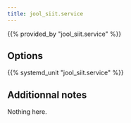 ```yaml
---
title: jool_siit.service
---
```


{{% provided_by "jool_siit.service" %}}

## Options

{{% systemd_unit "jool_siit.service" %}}

## Additionnal notes

Nothing here.